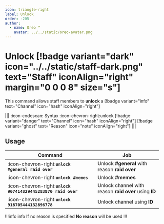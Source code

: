 ```yaml
---
icon: triangle-right
label: Unlock
order: -205
author:
  - name: Oreo ™
    avatar: ../../static/oreo-avatar.png
---
```


# Unlock [!badge variant="dark" icon="../../static/staff-dark.png" text="Staff" iconAlign="right" margin="0 0 0 8" size="s"]

This command allows staff members to **unlock** a [!badge variant="info" text="Channel" icon="hash" iconAlign="right"]

||| :icon-codescan: Syntax
:icon-chevron-right:unlock [!badge variant="danger" text="Channel" icon="hash" iconAlign="right"] [!badge variant="ghost" text="Reason" icon="note" iconAlign="right"]
|||

## Usage

| Command                                                       | Job                                                   |
| ------------------------------------------------------------- | ----------------------------------------------------- |
| :icon-chevron-right:**`unlock #general raid over`**           | Unlock **#general** with reason **raid over**         |
| :icon-chevron-right:**`unlock #memes`**                       | Unlock **#memes**                                     |
| :icon-chevron-right:**`unlock 907414829445283870 raid over`** | Unlock channel with reason **raid over** using **ID** |
| :icon-chevron-right:**`unlock 918705444132896778`**           | Unlock channel using **ID**                           |

!!!info info
If no reason is specified **No reason** will be used
!!!
